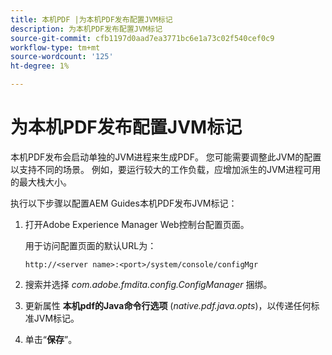 ```yaml
---
title: 本机PDF |为本机PDF发布配置JVM标记
description: 为本机PDF发布配置JVM标记
source-git-commit: cfb1197d0aad7ea3771bc6e1a73c02f540cef0c9
workflow-type: tm+mt
source-wordcount: '125'
ht-degree: 1%

---
```



# 为本机PDF发布配置JVM标记

本机PDF发布会启动单独的JVM进程来生成PDF。 您可能需要调整此JVM的配置以支持不同的场景。 例如，要运行较大的工作负载，应增加派生的JVM进程可用的最大栈大小。

执行以下步骤以配置AEM Guides本机PDF发布JVM标记：

1. 打开Adobe Experience Manager Web控制台配置页面。

   用于访问配置页面的默认URL为：

   ```http
   http://<server name>:<port>/system/console/configMgr
   ```

1. 搜索并选择 *com.adobe.fmdita.config.ConfigManager* 捆绑。

1. 更新属性 **本机pdf的Java命令行选项** (*native.pdf.java.opts*)，以传递任何标准JVM标记。



1. 单击“**保存**”。